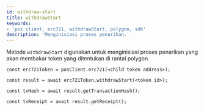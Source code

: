 ```yaml
---
id: withdraw-start
title: withdrawStart
keywords:
- 'pos client, erc721, withdrawStart, polygon, sdk'
description: 'Menginisiasi proses penarikan.'
---
```


Metode `withdrawStart` digunakan untuk menginisiasi proses penarikan yang akan membakar token yang ditentukan di rantai polygon.

```
const erc721Token = posClient.erc721(<child token address>);

const result = await erc721Token.withdrawStart(<token id>);

const txHash = await result.getTransactionHash();

const txReceipt = await result.getReceipt();

```
